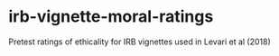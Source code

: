 # irb-vignette-moral-ratings
Pretest ratings of ethicality for IRB vignettes used in Levari et al (2018)
